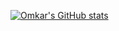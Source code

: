 [![Omkar's GitHub stats](https://github-readme-stats.vercel.app/api?username=largonarco&show_icons=true)](https://github.com/anuraghazra/github-readme-stats)
